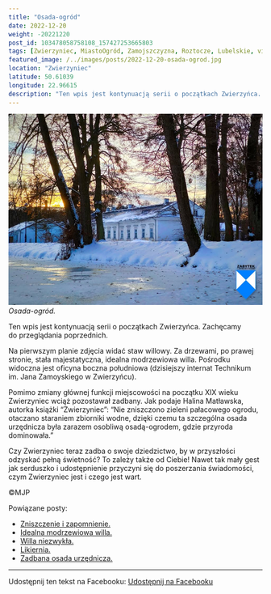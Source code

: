```yaml
---
title: "Osada-ogród"
date: 2022-12-20
weight: -20221220
post_id: 103478058758108_157427253665803
tags: [Zwierzyniec, MiastoOgród, Zamojszczyzna, Roztocze, Lubelskie, villarestituta, turystyka, dziedzictwo, zabytki, krajobrazy]
featured_image: /../images/posts/2022-12-20-osada-ogrod.jpg
location: "Zwierzyniec"
latitude: 50.61039
longitude: 22.96615
description: "Ten wpis jest kontynuacją serii o początkach Zwierzyńca. Zachęcamy do przeglądania poprzednich...."
---
```


![Osada-ogród.](/images/posts/2022-12-20-osada-ogrod.jpg)
*Osada-ogród.*

Ten wpis jest kontynuacją serii o początkach Zwierzyńca. Zachęcamy do przeglądania poprzednich.

Na pierwszym planie zdjęcia widać staw willowy. Za drzewami, po prawej stronie, stała majestatyczna, idealna modrzewiowa willa. Pośrodku widoczna jest oficyna boczna południowa (dzisiejszy internat Technikum im. Jana Zamoyskiego w Zwierzyńcu).

Pomimo zmiany głównej funkcji miejscowości na początku XIX wieku Zwierzyniec wciąż pozostawał zadbany.
Jak podaje Halina Matławska, autorka książki “Zwierzyniec”:
“Nie zniszczono zieleni pałacowego ogrodu, otaczano staraniem zbiorniki wodne, dzięki czemu ta szczególna osada urzędnicza była zarazem osobliwą osadą-ogrodem, gdzie przyroda dominowała.”

Czy Zwierzyniec teraz zadba o swoje dziedzictwo, by w przyszłości odzyskać pełną świetność?
To zależy także od Ciebie!
Nawet tak mały gest jak serduszko i udostępnienie przyczyni się do poszerzania świadomości, czym Zwierzyniec jest i czego jest wart.



©MJP

Powiązane posty:
- [Zniszczenie i zapomnienie.](/posts/Zniszczenie-i-zapomnienie)
- [Idealna modrzewiowa willa.](/posts/Idealna-modrzewiowa-willa)
- [Willa niezwykła.](/posts/Willa-niezwykla)
- [Likiernia.](/posts/Likiernia)
- [Zadbana osada urzędnicza.](/posts/Zadbana-osada-urzednicza)


---

Udostępnij ten tekst na Facebooku:
[Udostępnij na Facebooku](https://www.facebook.com/sharer/sharer.php?u=https://stowarzyszeniewachniewskiej.pl/posts/Osada-ogrod)

<script type="application/ld+json">
{
  "@context": "https://schema.org",
  "@type": "BlogPosting",
  "headline": "Osada-ogród",
  "datePublished": "2022-12-20",
  "dateModified": "2022-12-20",
  "author": {
    "@type": "Person",
    "name": "Michał Jan Patyk"
  },
  "publisher": {
    "@type": "Organization",
    "name": "Stowarzyszenie im. Aleksandry Wachniewskiej",
    "logo": {
      "@type": "ImageObject",
      "url": "https://stowarzyszeniewachniewskiej.pl/images/logo/logo.svg"
    }
  },
  "mainEntityOfPage": {
    "@type": "WebPage",
    "@id": "https://stowarzyszeniewachniewskiej.pl/posts/osada-ogrod"
  },
  "image": {
    "@type": "ImageObject",
    "url": "https://stowarzyszeniewachniewskiej.pl//images/posts/2022-12-20-osada-ogrod.jpg"
  },
  "articleSection": "Dziedzictwo Kulturowe i Zabytki",
  "keywords": "[Zwierzyniec, MiastoOgród, Zamojszczyzna, Roztocze, Lubelskie, villarestituta, turystyka, dziedzictwo, zabytki, krajobrazy]",
  "wordCount": 124,
  "articleBody": "Ten wpis jest kontynuacją serii o początkach Zwierzyńca. Zachęcamy do przeglądania poprzednich.\n\nNa pierwszym planie zdjęcia widać staw willowy. Za drzewami, po prawej stronie, stała majestatyczna, idealna modrzewiowa willa. Pośrodku widoczna jest oficyna boczna południowa (dzisiejszy internat Technikum im. Jana Zamoyskiego w Zwierzyńcu).\n\nPomimo zmiany głównej funkcji miejscowości na początku XIX wieku Zwierzyniec wciąż pozostawał zadbany.\nJak podaje Halina Matławska, autorka książki “Zwierzyniec”:\n“Nie zniszczono zieleni pałacowego ogrodu, otaczano staraniem zbiorniki wodne, dzięki czemu ta szczególna osada urzędnicza była zarazem osobliwą osadą-ogrodem, gdzie przyroda dominowała.”\n\nCzy Zwierzyniec teraz zadba o swoje dziedzictwo, by w przyszłości odzyskać pełną świetność?\nTo zależy także od Ciebie!\nNawet tak mały gest jak serduszko i udostępnienie przyczyni się do poszerzania świadomości, czym Zwierzyniec jest i czego jest wart.\n\n\n\n©MJP",
  "description": "Ten wpis jest kontynuacją serii o początkach Zwierzyńca. Zachęcamy do przeglądania poprzednich....",
  "copyrightHolder": {
    "@type": "Person",
    "name": "Michał Jan Patyk"
  }
}
</script>
<script type="application/ld+json">
{
  "@context": "https://schema.org",
  "@type": "BreadcrumbList",
  "itemListElement": [
    {
      "@type": "ListItem",
      "position": 1,
      "name": "Home",
      "item": "https://stowarzyszeniewachniewskiej.pl"
    },
    {
      "@type": "ListItem",
      "position": 2,
      "name": "posts",
      "item": "https://stowarzyszeniewachniewskiej.pl/posts"
    },
    {
      "@type": "ListItem",
      "position": 3,
      "name": "Osada-ogród",
      "item": "https://stowarzyszeniewachniewskiej.pl/posts/osada-ogrod"
    }
  ]
}
</script>
